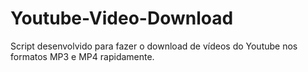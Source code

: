 # Youtube-Video-Download
Script desenvolvido para fazer o download de vídeos do Youtube nos formatos MP3 e MP4 rapidamente.
